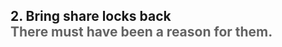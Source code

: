 <h2>2. Bring share locks back <br/> <span style="color:rgb(99,99,99)">There must have been a reason for them.</span></h2>